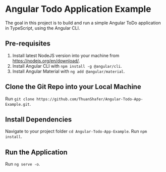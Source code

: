 # Angular Todo Application Example

The goal in this project is to build and run a simple Angular ToDo application in TypeScript, using the Angular CLI.

## Pre-requisites

1. Install latest NodeJS version into your machine from https://nodejs.org/en/download/.
2. Install Angular CLI with `npm install -g @angular/cli`.
3. Install Angular Material with `ng add @angular/material`. 

## Clone the Git Repo into your Local Machine

Run `git clone https://github.com/ThuanShafer/Angular-Todo-App-Example.git`.

## Install Dependencies

Navigate to your project folder `cd Angular-Todo-App-Example`.
Run `npm install`.

## Run the Application

Run `ng serve -o`.
